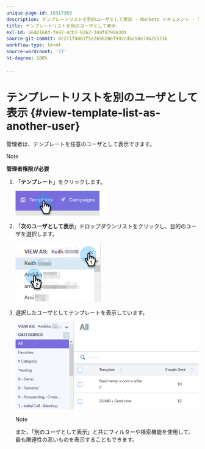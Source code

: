 ```yaml
---
unique-page-id: 18317369
description: テンプレートリストを別のユーザとして表示 - Marketo ドキュメント - 製品ドキュメント
title: テンプレートリストを別のユーザとして表示
exl-id: 5640168d-fe87-4cb1-8262-349f8798a3da
source-git-commit: 8c271f4883f5e269820ef992cd5c50e746255736
workflow-type: tm+mt
source-wordcount: '77'
ht-degree: 100%

---
```


# テンプレートリストを別のユーザとして表示 {#view-template-list-as-another-user}

管理者は、テンプレートを任意のユーザとして表示できます。

>[!NOTE]
>
>**管理者権限が必要**

1. 「**テンプレート**」をクリックします。

   ![](assets/one.png)

1. 「**次のユーザとして表示**」ドロップダウンリストをクリックし、目的のユーザを選択します。

   ![](assets/two.png)

1. 選択したユーザとしてテンプレートを表示しています。

   ![](assets/three.png)

   >[!NOTE]
   >
   >また、「別のユーザとして表示」と共にフィルターや検索機能を使用して、最も関連性の高いものを表示することもできます。
